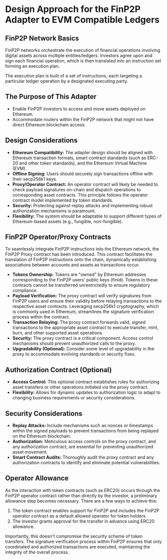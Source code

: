 # Design Approach for the FinP2P Adapter to EVM Compatible Ledgers

## FinP2P Network Basics

FinP2P networks orchestrate the execution of financial operations involving digital assets across multiple entities/ledgers. Investors agree upon and sign each financial operation, which is then translated into an instruction set forming an execution plan.

The execution plan is built of a set of instructions, each targeting a particular ledger operation by a designated executing party.

## The Purpose of This Adapter

- Enable FinP2P investors to access and move assets deployed on Ethereum.
- Accommodate routers within the FinP2P network that might not have direct Ethereum blockchain access.

## Design Considerations

- **Ethereum Compatibility:** The adapter design should be aligned with Ethereum transaction formats, smart contract standards (such as ERC-20 and other token standards), and the Ethereum Virtual Machine (EVM).
- **Offline Signing:** Users should securely sign transactions offline with their secp256k1 keys.
- **Proxy/Operator Contract:** An operator contract will likely be needed to check payload signatures on-chain and dispatch operations to corresponding asset contracts. This principle follows the operator contract model implemented by token standards.
- **Security:** Protecting against replay attacks and implementing robust authorization mechanisms is paramount.
- **Flexibility:** The system should be adaptable to support different types of Ethereum-based assets (e.g., fungible, non-fungible).

## FinP2P Operator/Proxy Contracts

To seamlessly integrate FinP2P instructions into the Ethereum network, the FinP2P Proxy contract has been introduced. This contract facilitates the translation of FinP2P instructions onto the chain, dynamically establishing associations between accounts and assets as transactions occur.

- **Tokens Ownership:** Tokens are "owned" by Ethereum addresses corresponding to the FinP2P users' public keys (finId). Tokens in these contracts cannot be transferred unrestrictedly to ensure regulatory compliance.
- **Payload Verification:** The proxy contract will verify signatures from FinP2P users and ensure their validity before relaying transactions to the respective asset contracts. Leveraging secp256k1 cryptography, which is commonly used in Ethereum, streamlines the signature verification process within the contract.
- **Transaction Relaying:** The proxy contract forwards valid, signed transactions to the appropriate asset contract to execute transfer, mint, burn, and other supported asset operations.
- **Security:** The proxy contract is a critical component. Access control mechanisms should prevent unauthorized calls to the proxy.
- **Upgradability (Optional):** Consider some level of upgradability in the proxy to accommodate evolving standards or security fixes.

## Authorization Contract (Optional)

- **Access Control:** This optional contract establishes rules for authorizing asset transfers or other operations initiated via the proxy contract.
- **Flexibility:** Allows for dynamic updates to authorization logic to adapt to changing business requirements or security considerations.

## Security Considerations

- **Replay Attacks:** Include mechanisms such as nonces or timestamps within the signed payloads to prevent transactions from being replayed on the Ethereum blockchain.
- **Authorization:** Meticulous access controls on the proxy contract, and any authorization contract, are essential for preventing unauthorized asset movement.
- **Smart Contract Audits:** Thoroughly audit the proxy contract and any authorization contracts to identify and eliminate potential vulnerabilities.

## Operator Allowance

As the interaction with token contracts (such as ERC20) occurs through the FinP2P operator contract rather than directly by the investor, a preliminary allowance step becomes necessary. There are a few ways to achieve this:

1. The token contract enables support for FinP2P and includes the FinP2P operator contract as a default allowed operator for token holders.
2. The investor grants approval for the transfer in advance using ERC20 allowance.

Importantly, this doesn't compromise the security scheme of token transfers. The signature verification process within FinP2P ensures that only coordinated and authorized transactions are executed, maintaining the integrity of the overall process.
